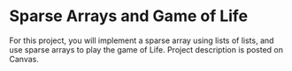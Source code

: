 # Sparse Arrays and Game of Life
For this project, you will implement a sparse array using lists of lists, and use sparse arrays to play the game of Life. 
Project description is posted on Canvas.
